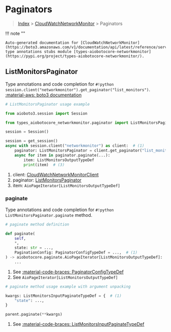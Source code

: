 # Paginators

> [Index](../README.md) > [CloudWatchNetworkMonitor](./README.md) > Paginators

!!! note ""

    Auto-generated documentation for [CloudWatchNetworkMonitor](https://boto3.amazonaws.com/v1/documentation/api/latest/reference/services/networkmonitor.html#cloudwatchnetworkmonitor)
    type annotations stubs module [types-aiobotocore-networkmonitor](https://pypi.org/project/types-aiobotocore-networkmonitor/).

## ListMonitorsPaginator

Type annotations and code completion for `#!python session.client("networkmonitor").get_paginator("list_monitors")`.
[:material-aws: boto3 documentation](https://boto3.amazonaws.com/v1/documentation/api/latest/reference/services/networkmonitor/paginator/ListMonitors.html#CloudWatchNetworkMonitor.Paginator.ListMonitors)

```python
# ListMonitorsPaginator usage example

from aioboto3.session import Session

from types_aiobotocore_networkmonitor.paginator import ListMonitorsPaginator

session = Session()

session = get_session()
async with session.client("networkmonitor") as client:  # (1)
    paginator: ListMonitorsPaginator = client.get_paginator("list_monitors")  # (2)
    async for item in paginator.paginate(...):
        item: ListMonitorsOutputTypeDef
        print(item)  # (3)
```

1. client: [CloudWatchNetworkMonitorClient](./client.md)
2. paginator: [ListMonitorsPaginator](./paginators.md#listmonitorspaginator)
3. item: `AioPageIterator[ListMonitorsOutputTypeDef]`


### paginate

Type annotations and code completion for `#!python ListMonitorsPaginator.paginate` method.

```python
# paginate method definition

def paginate(
    self,
    *,
    state: str = ...,
    PaginationConfig: PaginatorConfigTypeDef = ...,  # (1)
) -> aiobotocore.paginate.AioPageIterator[ListMonitorsOutputTypeDef]:  # (2)
    ...
```

1. See [:material-code-braces: PaginatorConfigTypeDef](./type_defs.md#paginatorconfigtypedef)
2. See `AioPageIterator[ListMonitorsOutputTypeDef]`


```python
# paginate method usage example with argument unpacking

kwargs: ListMonitorsInputPaginateTypeDef = {  # (1)
    "state": ...,
}

parent.paginate(**kwargs)
```

1. See [:material-code-braces: ListMonitorsInputPaginateTypeDef](./type_defs.md#listmonitorsinputpaginatetypedef)
